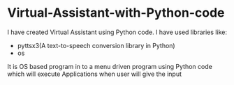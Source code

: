 # Virtual-Assistant-with-Python-code
I have created Virtual Assistant using Python code. I have used libraries like:
- pyttsx3(A text-to-speech conversion library in Python)
- os

It is OS based program in to a menu driven program using Python code which will execute Applications when user will give the input 
